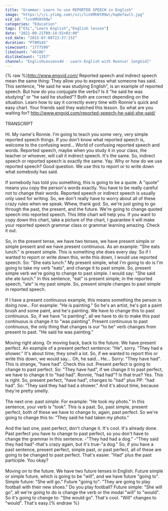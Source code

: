 ```yaml
---
title: "Grammar: Learn to use REPORTED SPEECH in English"
image: "https:\/\/i.ytimg.com\/vi\/lcnVMh0tR9w\/hqdefault.jpg"
vid_id: "lcnVMh0tR9w"
categories: "Education"
tags: ["ESL","Learn English","English lesson"]
date: "2021-09-21T09:14:55+03:00"
vid_date: "2015-07-08T22:37:15Z"
duration: "PT8M14S"
viewcount: "1777590"
likeCount: "40186"
dislikeCount: "1357"
channel: "EnglishLessons4U - Learn English with Ronnie! [engVid]"
---
```

{% raw %}<a rel="nofollow" target="blank" href="http://www.engvid.com/">http://www.engvid.com/</a> Reported speech and indirect speech mean the same thing: They allow you to express what someone has said. This sentence, &quot;He said he was studying English&quot;, is an example of reported speech. But how do you conjugate the verbs? Is it &quot;he said he was studying&quot; or &quot;he said he studied&quot;? Both are correct depending on the situation. Learn how to say it correctly every time with Ronnie's quick and easy chart. Your friends said they watched this lesson. So what are you waiting for? <a rel="nofollow" target="blank" href="http://www.engvid.com/reported-speech-he-said-she-said/">http://www.engvid.com/reported-speech-he-said-she-said/</a><br /><br />TRANSCRIPT<br /><br />Hi. My name's Ronnie. I'm going to teach you some very, very simple reported speech things. If you don't know what reported speech is, welcome to the confusing word... World of confusing reported speech and words. Reported speech, maybe when you study it in your class, the teacher or whoever, will call it indirect speech. It's the same. So, indirect speech or reported speech is exactly the same. Yay. Why or how do we use reported speech? Good question. We use this to report or to write down what somebody has said.<br /><br />If somebody has told you something, this is going to be a quote. A &quot;quote&quot; means you copy the person's words exactly. You have to be really careful not to change their words. Reported speech or indirect speech is usually only used for writing. So, we don't really have to worry about all of these crazy rules when we speak. Whew, thank god. So, we're just going to go through the past, the present, and the future. We're going to change quoted speech into reported speech. This little chart will help you. If you want to copy down this chart, take a picture of the chart, I guarantee it will make your reported speech grammar class or grammar learning amazing. Check it out.<br /><br />So, in the present tense, we have two tenses, we have present simple or simple present and we have present continuous. As an example: &quot;She eats lunch.&quot; is present simple. This is something she does every day. So if I wanted to report or write down this, write this down, I would use reported speech. So: &quot;She eats lunch.&quot; My present simple, what I'm going to do is I'm going to take my verb &quot;eats&quot;, and change it to past simple. So, present simple verb we're going to change to past simple. I would say: &quot;She said she ate lunch.&quot; In this sentence, &quot;eat&quot; is present simple; in the reported speech, &quot;ate&quot; is my past simple. So, present simple changes to past simple in reported speech.<br /><br />If I have a present continuous example, this means something the person is doing now... For example: &quot;He is painting.&quot; So he's an artist, he's got a paint brush and some paint, and he's painting. We have to change this to past continuous. So, if we have &quot;is painting&quot;, all we have to do to make this past continuous is change it to &quot;was painting&quot;. Present continuous to past continuous, the only thing that changes is our &quot;to be&quot; verb changes from present to past. &quot;He said he was painting.&quot;<br /><br />Moving right along. Or moving back, back to the future. We have present perfect. An example of a present perfect sentence: &quot;He&quot;, sorry. &quot;They had a shower.&quot; It's about time; they smell a lot. So, if we wanted to report this or write this down, we would say... Oh, he said... He... Sorry: &quot;They have had&quot;. This is strange, &quot;have had&quot;. Check this out. Present perfect is going to change to past perfect. So: &quot;They have had&quot;, if we change it to past perfect, we have to change it to &quot;had had&quot;. Ronnie, &quot;had had&quot;? Is that true? Yes. This is right. So, present perfect, &quot;have had&quot;, changes to &quot;had&quot; plus PP: &quot;had had&quot;. So: &quot;They said they had had a shower.&quot; And it's about time, because they're pretty smelly.<br /><br />The next one: past simple. For example: &quot;He took my photo.&quot; In this sentence, your verb is &quot;took&quot;. This is a past. So, past simple, present perfect, both of these we have to change to, again, past perfect. So we're going to change this to: &quot;They said he had taken my photo.&quot;<br /><br />And the last one, past perfect, don't change it. It's cool. It's already done. Past perfect you have to change to past perfect, so you don't have to change the grammar in this sentence. -&quot;They had had a dog.&quot; -&quot;They said they had had&quot;-that's crazy again, but it's true-&quot;a dog.&quot; So, if you have a past sentence, present perfect, simple past, or past perfect, all of these are going to be changed to past perfect. That's easier. &quot;Had&quot; plus the past participle. You okay?<br /><br />Moving on to the future. We have two future tenses in English. Future simple or simple future, which is going to be &quot;will&quot;, and we have future &quot;going to&quot;. Simple future: &quot;She will go.&quot; Future &quot;going to&quot;: &quot;They are going to play football with their new shoes.&quot; Do you play football? Future simple: &quot;She will go&quot;, all we're going to do is change the verb or the modal &quot;will&quot; to &quot;would&quot;. So it's going to change to: &quot;She would go&quot;. That's cool. &quot;Will&quot; changes to &quot;would&quot;. That's easy.{% endraw %}
